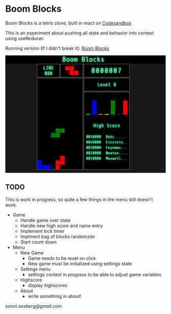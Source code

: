 # Boom Blocks

Boom Blocks is a tetris clone, built in react on [Codesandbox](http://codesandbox.io)

This is an experiment about pushing all state and behavior into context using useReducer.

Running version (If I didn't break it): [Boom Blocks](https://9c18f.csb.app/)

![Boom Blocks](/public/boom_blocks.PNG)

## TODO

This is work in progress, so quite a few things in the menu still doesn't work.

- Game
  - Handle game over state
  - Handle new high score and name entry
  - Implement lock timer
  - Implment bag of blocks randomzier
  - Start count down
- Menu
  - New Game
    - Game needs to be reset on click
    - New game must be initialized using settings state
  - Settings menu
    - settings context in progress to be able to adjust game variables
  - Highscore
    - display highscores
  - About
    - write something in about!

_soren.seeberg@gmail.com_
